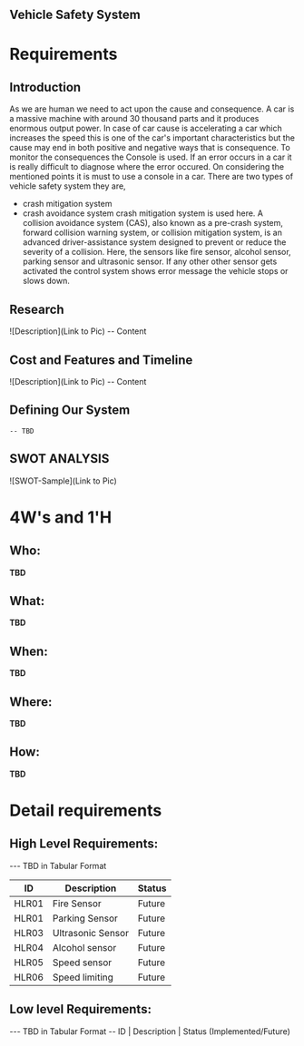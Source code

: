 ## Vehicle Safety System

# Requirements
## Introduction
   As we are human we need to act upon the cause and consequence. A car is a massive machine with around 30 thousand parts and it produces enormous output power. In case of car cause is accelerating a car which increases the speed this is one of the car's important characteristics but the cause may end in both positive and negative ways that is consequence. To monitor the consequences the Console is used. If an error occurs in a car it is really difficult to diagnose where the error occured. On considering the mentioned points it is must to use a console in a car. There are two types of vehicle safety system they are, 
   * crash mitigation system
   * crash avoidance system
   crash mitigation system is used here. A collision avoidance system (CAS), also known as a pre-crash system, forward collision warning system, or collision mitigation system, is an advanced driver-assistance system designed to prevent or reduce the severity of a collision. Here, the sensors like fire sensor, alcohol sensor, parking sensor and ultrasonic sensor. If any other other sensor gets activated the control system shows error message the vehicle stops or slows down. 

## Research
![Description](Link to Pic)
-- Content 
## Cost and Features and Timeline
![Description](Link to Pic)
-- Content 
## Defining Our System
    -- TBD
## SWOT ANALYSIS
![SWOT-Sample](Link to Pic)

# 4W&#39;s and 1&#39;H

## Who:

**TBD**

## What:

**TBD**

## When:

**TBD**

## Where:

**TBD**

## How:

**TBD**

# Detail requirements
## High Level Requirements:
--- TBD in Tabular Format 

| ID    | Description                             | Status              | 
|-------|-----------------------------------------|---------------------|
| HLR01 | Fire Sensor                             |Future          |
| HLR01 |Parking Sensor                |Future          |
| HLR03 |Ultrasonic Sensor                             |Future          |
| HLR04 |Alcohol sensor                                     |Future          |
| HLR05 | Speed sensor                         |Future          |
| HLR06 | Speed limiting                                |Future          |


##  Low level Requirements:
--- TBD in Tabular Format 
-- ID | Description | Status (Implemented/Future)
